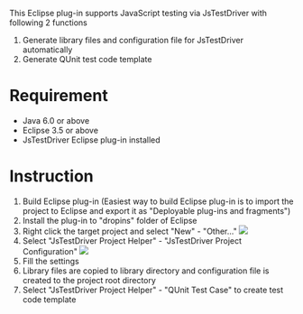 This Eclipse plug-in supports JavaScript testing via JsTestDriver with following 2 functions

1. Generate library files and configuration file for JsTestDriver automatically
2. Generate QUnit test code template

# Requirement
* Java 6.0 or above
* Eclipse 3.5 or above
* JsTestDriver Eclipse plug-in installed

# Instruction
1. Build Eclipse plug-in
(Easiest way to build Eclipse plug-in is to import the project to Eclipse and export it as "Deployable plug-ins and fragments")
2. Install the plug-in to "dropins" folder of Eclipse
3. Right click the target project and select "New" - "Other..."
  ![](jstestdriver-eclipse-project-helper/raw/master/image/image1.png)
4. Select "JsTestDriver Project Helper" - "JsTestDriver Project Configuration"
  ![](jstestdriver-eclipse-project-helper/raw/master/image/image2.png)
5. Fill the settings
6. Library files are copied to library directory and configuration file is created to the project root directory
7. Select "JsTestDriver Project Helper" - "QUnit Test Case" to create test code template